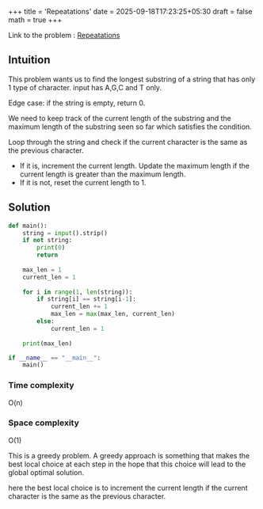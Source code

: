 +++
title = 'Repeatations'
date = 2025-09-18T17:23:25+05:30
draft = false
math = true
+++

Link to the problem : [Repeatations](https://cses.fi/problemset/task/1069)

## Intuition
This problem wants us to find the longest substring of a string that has only 1 type of character.
input has A,G,C and T only.

Edge case: if the string is empty, return 0.

We need to keep track of the current length of the substring and the maximum length of the substring seen so far which satisfies the condition.

Loop through the string and check if the current character is the same as the previous character.
- If it is, increment the current length.
  Update the maximum length if the current length is greater than the maximum length.
- If it is not, reset the current length to 1.



## Solution
```python
def main():
    string = input().strip()
    if not string:
        print(0)
        return
    
    max_len = 1
    current_len = 1
    
    for i in range(1, len(string)):
        if string[i] == string[i-1]:
            current_len += 1
            max_len = max(max_len, current_len)
        else:
            current_len = 1
    
    print(max_len)

if __name__ == "__main__":
    main()
```

### Time complexity
O(n)

### Space complexity
O(1)

This is a greedy problem.
A greedy approach is something that makes the best local choice at each step in the hope that this choice will lead to the global optimal solution.

here the best local choice is to increment the current length if the current character is the same as the previous character.
